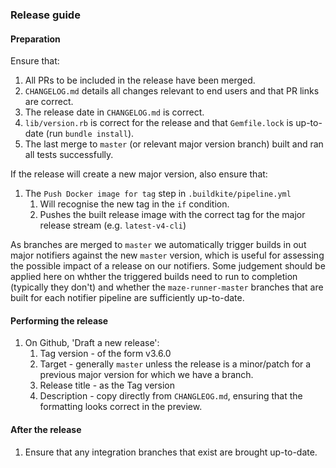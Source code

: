 ### Release guide

#### Preparation

Ensure that:
1. All PRs to be included in the release have been merged.
1. `CHANGELOG.md` details all changes relevant to end users and that PR links are correct.
1. The release date in `CHANGELOG.md` is correct.
1. `lib/version.rb` is correct for the release and that `Gemfile.lock` is up-to-date (run `bundle install`).
1. The last merge to `master` (or relevant major version branch) built and ran all tests successfully.

If the release will create a new major version, also ensure that:
1. The `Push Docker image for tag` step in `.buildkite/pipeline.yml`
   1. Will recognise the new tag in the `if` condition.
   1. Pushes the built release image with the correct tag for the major release stream (e.g. `latest-v4-cli`)

As branches are merged to `master` we automatically trigger builds in out major notifiers against the new `master` 
version, which is useful for assessing the possible impact of a release on our notifiers.  Some judgement should be 
applied here on whther the triggered builds need to run to completion (typically they don't) and whether the 
`maze-runner-master` branches that are built for each notifier pipeline are sufficiently up-to-date.

#### Performing the release

1. On Github, 'Draft a new release':
   1. Tag version - of the form v3.6.0
   1. Target - generally `master` unless the release is a minor/patch for a previous major version for which we have a branch.
   1. Release title - as the Tag version
   1. Description - copy directly from `CHANGLEOG.md`, ensuring that the formatting looks correct in the preview.

#### After the release

1. Ensure that any integration branches that exist are brought up-to-date.
